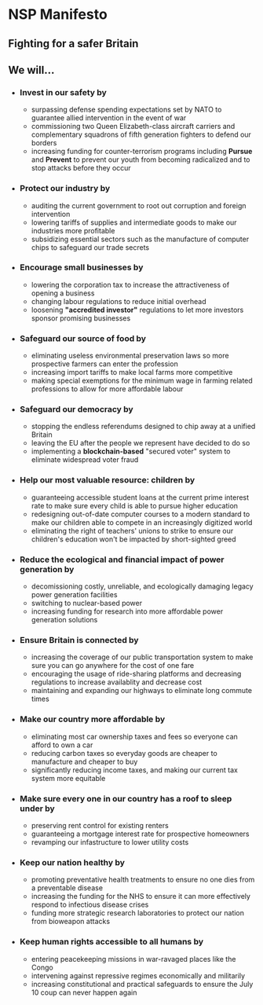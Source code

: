 # NSP Manifesto

## Fighting for a safer Britain
## We will...
* ### Invest in our safety by
  * surpassing defense spending expectations set by NATO to guarantee allied intervention in the event of war
  * commissioning two Queen Elizabeth-class aircraft carriers and complementary squadrons of fifth generation fighters to defend our borders
  * increasing funding for counter-terrorism programs including **Pursue** and **Prevent** to prevent our youth from becoming radicalized and to stop attacks before they occur
* ### Protect our industry by
  * auditing the current government to root out corruption and foreign intervention
  * lowering tariffs of supplies and intermediate goods to make our industries more profitable 
  * subsidizing essential sectors such as the manufacture of computer chips to safeguard our trade secrets 
* ### Encourage small businesses by
  * lowering the corporation tax to increase the attractiveness of opening a business
  * changing labour regulations to reduce initial overhead
  * loosening **"accredited investor"** regulations to let more investors sponsor promising businesses 
* ### Safeguard our source of food by
  * eliminating useless environmental preservation laws so more prospective farmers can enter the profession
  * increasing import tariffs to make local farms more competitive
  * making special exemptions for the minimum wage in farming related professions to allow for more affordable labour
* ### Safeguard our democracy by
  * stopping the endless referendums designed to chip away at a unified Britain
  * leaving the EU after the people we represent have decided to do so
  * implementing a **blockchain-based** "secured voter" system to eliminate widespread voter fraud 

<!-- ![say the line, bart!](https://i.kym-cdn.com/entries/icons/original/000/026/155/maxresdefault_(2).jpg) -->

* ### Help our most valuable resource: children by
  * guaranteeing accessible student loans at the current prime interest rate to make sure every child is able to pursue higher education
  * redesigning out-of-date computer courses to a modern standard to make our children able to compete in an increasingly digitized world
  * eliminating the right of teachers' unions to strike to ensure our children's education won't be impacted by short-sighted greed
* ### Reduce the ecological and financial impact of power generation by
  * decomissioning costly, unreliable, and ecologically damaging legacy power generation facilities  
  * switching to nuclear-based power
  * increasing funding for research into more affordable power generation solutions
* ### Ensure Britain is connected by
  * increasing the coverage of our public transportation system to make sure you can go anywhere for the cost of one fare
  * encouraging the usage of ride-sharing platforms and decreasing regulations to increase availablity and decrease cost
  * maintaining and expanding our highways to eliminate long commute times
* ### Make our country more affordable by
  * eliminating most car ownership taxes and fees so everyone can afford to own a car
  * reducing carbon taxes so everyday goods are cheaper to manufacture and cheaper to buy
  * significantly reducing income taxes, and making our current tax system more equitable
* ### Make sure every one in our country has a roof to sleep under by
  * preserving rent control for existing renters
  * guaranteeing a mortgage interest rate for prospective homeowners
  * revamping our infastructure to lower utility costs
* ### Keep our nation healthy by
  * promoting preventative health treatments to ensure no one dies from a preventable disease
  * increasing the funding for the NHS to ensure it can more effectively respond to infectious disease crises
  * funding more strategic research laboratories to protect our nation from bioweapon attacks
* ### Keep human rights accessible to all humans by
  * entering peacekeeping missions in war-ravaged places like the Congo
  * intervening against repressive regimes economically and militarily 
  * increasing constitutional and practical safeguards to ensure the July 10 coup can never happen again
